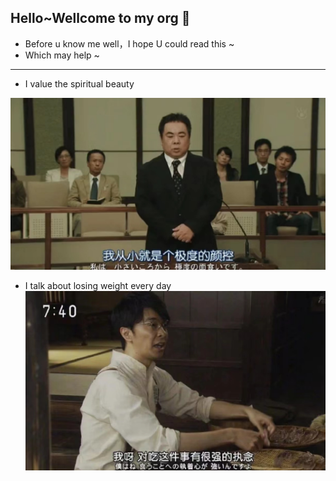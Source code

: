 ## Hello~Wellcome to my org 🌼

- Before u know me well，I hope U could read this ~
- Which may help ~

****
- I value the spiritual beauty

![img_2.png](https://github.com/gtb-2023-wei-wenli/.github/blob/main/assets/17e4275799db0193835fc7b6bb9bfc7.jpg)


- I talk about losing weight every day
![img_1.png](img_1.png)